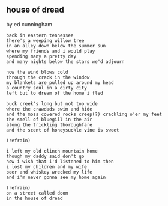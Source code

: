 ---
---
house of dread
--------------
by ed cunningham

    back in eastern tennessee
    there's a weeping willow tree
    in an alley down below the summer sun
    where my friends and i would play
    spending many a pretty day
    and many nights below the stars we'd adjourn

    now the wind blows cold
    through the crack in the window
    my blankets are pulled up around my head
    a country soul in a dirty city
    left but to dream of the home i fled

    buck creek's long but not too wide
    where the crawdads swim and hide
    and the moss covered rocks creep(?) crackling o'er my feet
    the smell of bluegill in the air
    along the trickling thoroughfare
    and the scent of honeysuckle vine is sweet

    (refrain)

    i left my old clinch mountain home
    though my daddy said don't go
    how i wish that i'd listened to him then
    i lost my children and my wife
    beer and whiskey wrecked my life
    and i'm never gonna see my home again

    (refrain)
    on a street called doom
    in the house of dread